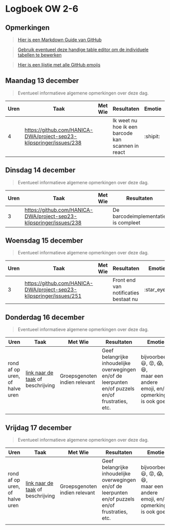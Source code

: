 # Logboek OW 2-6

## Opmerkingen

> [Hier is een Markdown Guide van GitHub](https://guides.github.com/features/mastering-markdown/)

> [Gebruik eventueel deze handige table editor om de individuele tabellen te bewerken](https://www.tablesgenerator.com/markdown_tables)

> [Hier is een lijstje met alle GitHub emojis](https://github.com/ikatyang/emoji-cheat-sheet/blob/master/README.md)

## Maandag 13 december

> Eventueel informatieve algemene opmerkingen over deze dag.

| Uren | Taak                                                                | Met Wie | Resultaten                                         | Emotie   | Link                                                               |
|------|---------------------------------------------------------------------|---------|----------------------------------------------------|----------|--------------------------------------------------------------------|
| 4    | https://github.com/HANICA-DWA/project-sep23-klipspringer/issues/238 |         | Ik weet nu hoe ik een barcode kan scannen in react | :shipit: | https://github.com/HANICA-DWA/project-sep23-klipspringer/pull/258/ |


## Dinsdag 14 december

> Eventueel informatieve algemene opmerkingen over deze dag.

| Uren | Taak                                                                | Met Wie | Resultaten                          | Emotie      | Link                                                              |
|------|---------------------------------------------------------------------|---------|-------------------------------------|-------------|-------------------------------------------------------------------|
| 3    | https://github.com/HANICA-DWA/project-sep23-klipspringer/issues/238 |         | De barcodeimplementatie is compleet | :star_struck: | https://github.com/HANICA-DWA/project-sep23-klipspringer/pull/268 |

## Woensdag 15 december

> Eventueel informatieve algemene opmerkingen over deze dag.

| Uren | Taak                                                                | Met Wie | Resultaten                            | Emotie      | Link                                                              |
|------|---------------------------------------------------------------------|---------|---------------------------------------|-------------|-------------------------------------------------------------------|
| 3    | https://github.com/HANICA-DWA/project-sep23-klipspringer/issues/251 |         | Front end van notificaties bestaat nu | :star_eyes: | https://github.com/HANICA-DWA/project-sep23-klipspringer/pull/271 |

## Donderdag 16 december

> Eventueel informatieve algemene opmerkingen over deze dag.

| Uren | Taak  | Met Wie | Resultaten | Emotie | Link |
|---|---|---|---|---|---|
| rond af op uren, of halve uren | [link naar de taak](https://github.com/link-naar-de-taak) of beschrijving | Groepsgenoten indien relevant | Geef belangrijke inhoudelijke overwegingen en/of de leerpunten en/of puzzels en/of frustraties, etc.  |bijvoorbeeld <br />:smiley:, :rage:, :scream:, of :satisfied:, <br />maar een andere emoji, en/of opmerking is ook goed | [link naar de resultaten](https://github.com/link-naar-de-commit) |
| | | | | | |

## Vrijdag 17 december

> Eventueel informatieve algemene opmerkingen over deze dag.

| Uren | Taak  | Met Wie | Resultaten | Emotie | Link |
|---|---|---|---|---|---|
| rond af op uren, of halve uren | [link naar de taak](https://github.com/link-naar-de-taak) of beschrijving | Groepsgenoten indien relevant | Geef belangrijke inhoudelijke overwegingen en/of de leerpunten en/of puzzels en/of frustraties, etc.  |bijvoorbeeld <br />:smiley:, :rage:, :scream:, of :satisfied:, <br />maar een andere emoji, en/of opmerking is ook goed | [link naar de resultaten](https://github.com/link-naar-de-commit) |
| | | | | | |
